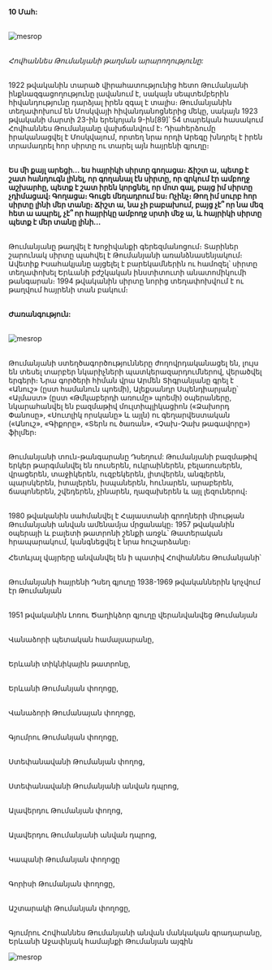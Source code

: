 **10 Մահ:**

\
![mesrop](https://upload.wikimedia.org/wikipedia/commons/3/35/Hovhannes_Tumanyan_funeral.png)

\
_Հովհաննես Թումանյանի թաղման արարողությունը:_

\
1922 թվականին տարած վիրահատությունից հետո Թումանյանի ինքնազգացողությունը լավանում է, սակայն սեպտեմբերին հիվանդությունը դարձյալ իրեն զգալ է տալիս։ Թումանյանին տեղափոխում են Մոսկվայի հիվանդանոցներից մեկը, սակայն 1923 թվականի մարտի 23-ին երեկոյան 9-ին[89]՝ 54 տարեկան հասակում Հովհաննես Թումանյանը վախճանվում է։ Դիահերձումը իրականացվել է Մոսկվայում, որտեղ նրա որդի Արեգը խնդրել է իրեն տրամադրել հոր սիրտը ու տարել այն հայրենի գյուղը։

\
**Ես մի քայլ արեցի... ես հայրիկի սիրտը գողացա։ Ճիշտ ա, պետք է շատ հանդուգն լինել, որ գողանալ էն սիրտը, որ գրկում էր ամբողջ աշխարհը, պետք է շատ իրեն կորցնել, որ մոտ գալ, բայց իմ սիրտը չդիմացավ։ Գողացա։ Գուցե մեղադրում ես։ Ոչինչ։ Թող իմ սուրբ հոր սիրտը լինի մեր տանը։ Ճիշտ ա, նա չի բաբախում, բայց չէ՞ որ նա մեզ հետ ա ապրել, չէ՞ որ հայրիկը ամբողջ սրտի մեջ ա, և հայրիկի սիրտը պետք է մեր տանը լինի...**

\
Թումանյանը թաղվել է Խոջիվանքի գերեզմանոցում։ Տարիներ շարունակ սիրտը պահվել է Թումանյանի առանձնասենյակում։ Ավետիք Իսահակյանը այցելել է բարեկամներին ու համոզել՝ սիրտը տեղափոխել Երևանի բժշկական ինստիտուտի անատոմիկումի թանգարան։ 1994 թվականին սիրտը նորից տեղափոխվում է ու թաղվում հայրենի տան բակում։

\
**Ժառանգություն:**

\
![mesrop](https://upload.wikimedia.org/wikipedia/commons/7/74/Tombstone_of_Armenian_poet_Hovhannes_Tumanyan_in_Tbilisi.jpg)

\
Թումանյանի ստեղծագործությունները ժողովրդականացել են, լույս են տեսել տարբեր նկարիչների պատկերազարդումներով, վերածվել երգերի։ Նրա գործերի հիման վրա Արմեն Տիգրանյանը գրել է «Անուշ» (ըստ համանուն պոեմի), Ալեքսանդր Սպենդիարյանը՝ «Ալմաստ» (ըստ «Թմկաբերդի առումը» պոեմի) օպերաները, նկարահանվել են բազմաթիվ մուլտիպլիկացիոն («Ձախորդ Փանոսը», «Սուտլիկ որսկանը» և այլն) ու գեղարվեստական («Անուշ», «Գիքորը», «Տերն ու ծառան», «Չախ-Չախ թագավորը») ֆիլմեր։

\
Թումանյանի տուն-թանգարանը Դսեղում:
Թումանյանի բազմաթիվ երկեր թարգմանվել են ռուսերեն, ուկրաիներեն, բելառուսերեն, վրացերեն, տաջիկերեն, ուզբեկերեն, լիտվերեն, անգլերեն, պարսկերեն, իտալերեն, իսպաներեն, հունարեն, արաբերեն, ճապոներեն, շվեդերեն, չինարեն, ղազախերեն և այլ լեզուներով։

\
1980 թվականին սահմանվել է Հայաստանի գրողների միության Թումանյանի անվան ամենամյա մրցանակը։ 1957 թվականին օպերայի և բալետի թատրոնի շենքի առջև՝ Թատերական հրապարակում, կանգնեցվել է նրա հուշարձանը։

Հետևյալ վայրերը անվանվել են ի պատիվ Հովհաննես Թումանյանի՝

\
Թումանյանի հայրենի Դսեղ գյուղը 1938-1969 թվականներին կոչվում էր Թումանյան

\
1951 թվականին Լոռու Ծաղիկձոր գյուղը վերանվանվեց Թումանյան

\
Վանաձորի պետական համալսարանը,

\
Երևանի տիկնիկային թատրոնը,

\
Երևանի Թումանյան փողոցը,

\
Վանաձորի Թումանայան փողոցը,

\
Գյումրու Թումանյան փողոցը,

\
Ստեփանավանի Թումանյան փողոց,

\
Ստեփանավանի Թումանյանի անվան դպրոց,

\
Ալավերդու Թումանյան փողոց,

\
Ալավերդու Թումանյանի անվան դպրոց,

\
Կապանի Թումանյան փողոցը

\
Գորիսի Թումանյան փողոցը,

\
Աշտարակի Թումանյան փողոցը,

\
Գյումրու Հովհաննես Թումանյանի անվան մանկական գրադարանը,
Երևանի Աջափնյակ համայնքի Թումանյան այգին

![mesrop](https://upload.wikimedia.org/wikipedia/commons/c/c9/5%2C000_Armenian_dram_-_1999_%28obverse%29.png)
